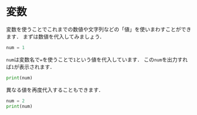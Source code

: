 # 変数

変数を使うことでこれまでの数値や文字列などの「値」を使いまわすことができます．
まずは数値を代入してみましょう．

```python
num = 1
```

`num`は変数名で`=`を使うことで`1`という値を代入しています．
この`num`を出力すれば`1`が表示されます．

```python
print(num)
```

異なる値を再度代入することもできます．

```python
num = 2
print(num)
```
